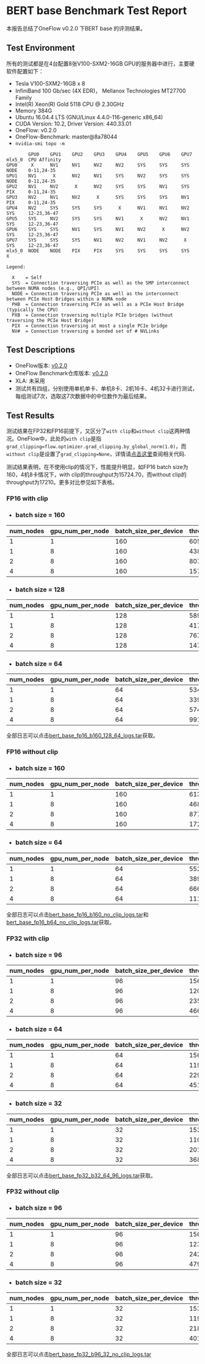 # BERT base Benchmark Test Report

本报告总结了OneFlow v0.2.0 下BERT base 的评测结果。

## Test Environment

所有的测试都是在4台配置8张V100-SXM2-16GB GPU的服务器中进行，主要硬软件配置如下：

- Tesla V100-SXM2-16GB x 8
- InfiniBand 100 Gb/sec (4X EDR)， Mellanox Technologies MT27700 Family
- Intel(R) Xeon(R) Gold 5118 CPU @ 2.30GHz
- Memory 384G
- Ubuntu 16.04.4 LTS (GNU/Linux 4.4.0-116-generic x86_64)
- CUDA Version: 10.2, Driver Version: 440.33.01
- OneFlow: v0.2.0
- OneFlow-Benchmark: master@8a78044
- `nvidia-smi topo -m`

```
        GPU0    GPU1    GPU2    GPU3    GPU4    GPU5    GPU6    GPU7    mlx5_0  CPU Affinity
GPU0     X      NV1     NV1     NV2     NV2     SYS     SYS     SYS     NODE    0-11,24-35
GPU1    NV1      X      NV2     NV1     SYS     NV2     SYS     SYS     NODE    0-11,24-35
GPU2    NV1     NV2      X      NV2     SYS     SYS     NV1     SYS     PIX     0-11,24-35
GPU3    NV2     NV1     NV2      X      SYS     SYS     SYS     NV1     PIX     0-11,24-35
GPU4    NV2     SYS     SYS     SYS      X      NV1     NV1     NV2     SYS     12-23,36-47
GPU5    SYS     NV2     SYS     SYS     NV1      X      NV2     NV1     SYS     12-23,36-47
GPU6    SYS     SYS     NV1     SYS     NV1     NV2      X      NV2     SYS     12-23,36-47
GPU7    SYS     SYS     SYS     NV1     NV2     NV1     NV2      X      SYS     12-23,36-47
mlx5_0  NODE    NODE    PIX     PIX     SYS     SYS     SYS     SYS      X

Legend:

  X    = Self
  SYS  = Connection traversing PCIe as well as the SMP interconnect between NUMA nodes (e.g., QPI/UPI)
  NODE = Connection traversing PCIe as well as the interconnect between PCIe Host Bridges within a NUMA node
  PHB  = Connection traversing PCIe as well as a PCIe Host Bridge (typically the CPU)
  PXB  = Connection traversing multiple PCIe bridges (without traversing the PCIe Host Bridge)
  PIX  = Connection traversing at most a single PCIe bridge
  NV#  = Connection traversing a bonded set of # NVLinks

```

## Test Descriptions

- OneFlow版本: [v0.2.0](https://github.com/Oneflow-Inc/oneflow/tree/v0.2.0)
- OneFlow Benchmark仓库版本: [v0.2.0](https://github.com/Oneflow-Inc/OneFlow-Benchmark/tree/v0.2.0)
- XLA: 未采用
- 测试共有四组，分别使用单机单卡、单机8卡、2机16卡、4机32卡进行测试，每组测试7次，选取这7次数据中的中位数作为最后结果。



## Test Results

测试结果在FP32和FP16前提下，又区分了`with clip`和`without clip`这两种情况。OneFlow中，此处的`with clip`是指`grad_clipping=flow.optimizer.grad_clipping.by_global_norm(1.0)`，而`without clip`是设置了`grad_clipping=None`，详情请[点击这里](https://github.com/Oneflow-Inc/OneFlow-Benchmark/blob/v0.2.0/LanguageModeling/BERT/util.py#L171)查阅相关代码.

测试结果表明，在不使用clip的情况下，性能提升明显，如FP16 batch size为160，4机8卡情况下，with clip的throughput为15724.70，而without clip的throughput为17210。更多对比参见如下表格。

### FP16 with clip

- ### batch size = 160

| num_nodes | gpu_num_per_node | batch_size_per_device | throughput | speedup |
|-----------|------------------|-----------------------|------------|---------|
| 1         | 1                | 160                   | 605.11     | 1.00    |
| 1         | 8                | 160                   | 4381.66    | 7.24    |
| 2         | 8                | 160                   | 8075.16    | 13.34   |
| 4         | 8                | 160                   | 15724.70   | 25.99   |

- ### batch size = 128

| num_nodes | gpu_num_per_node | batch_size_per_device | throughput | speedup |
|-----------|------------------|-----------------------|------------|---------|
| 1         | 1                | 128                   | 589.12     | 1.00    |
| 1         | 8                | 128                   | 4179.94    | 7.10    |
| 2         | 8                | 128                   | 7673.42    | 13.03   |
| 4         | 8                | 128                   | 14729.00   | 25.00   |

- ### batch size = 64 

| num_nodes | gpu_num_per_node | batch_size_per_device | throughput | speedup |
|-----------|------------------|-----------------------|------------|---------|
| 1         | 1                | 64                    | 534.72     | 1.00    |
| 1         | 8                | 64                    | 3399.43    | 6.36    |
| 2         | 8                | 64                    | 5745.56    | 10.75   |
| 4         | 8                | 64                    | 9911.78    | 18.54   |

全部日志可以点击[bert_base_fp16_b160_128_64_logs.tar](http://oneflow-public.oss-cn-beijing.aliyuncs.com/oneflow_test_log/oneflow_0.2/DLPerf/bert_base_fp16_b160_128_64_logs.tar)获取。

### FP16 without clip

- ### batch size = 160

| num_nodes | gpu_num_per_node | batch_size_per_device | throughput | speedup |
| --------- | ---------------- | --------------------- | ---------- | ------- |
| 1        | 1                 | 160                   | 613.93     | 1.00    |
| 1        | 8                 | 160                   | 4683.36    | 7.63    |
| 2        | 8                 | 160                   | 8777.57    | 14.30   |
| 4        | 8                 | 160                   | 17210.63   | 28.03   |

- ### batch size = 64

| num_nodes | gpu_num_per_node | batch_size_per_device | throughput | speedup |
|-----------|------------------|-----------------------|------------|---------|
| 1         | 1                | 64                    | 552.48     | 1.00    |
| 1         | 8                | 64                    | 3897.19    | 7.05    |
| 2         | 8                | 64                    | 6669.93    | 12.07   |
| 4         | 8                | 64                    | 11195.72   | 20.26   |

全部日志可以点击[bert_base_fp16_b160_no_clip_logs.tar](http://oneflow-public.oss-cn-beijing.aliyuncs.com/oneflow_test_log/oneflow_0.2/DLPerf/bert_base_fp16_b160_no_clip_logs.tar)和[bert_base_fp16_b64_no_clip_logs.tar](http://oneflow-public.oss-cn-beijing.aliyuncs.com/oneflow_test_log/oneflow_0.2/DLPerf/bert_base_fp16_b64_no_clip_logs.tar)获取。

### FP32 with clip

- ### batch size = 96

| num_nodes | gpu_num_per_node | batch_size_per_device | throughput | speedup |
|-----------|------------------|-----------------------|------------|---------|
| 1         | 1                | 96                    | 156.02     | 1.00    |
| 1         | 8                | 96                    | 1201.70    | 7.70    |
| 2         | 8                | 96                    | 2352.92    | 15.08   |
| 4         | 8                | 96                    | 4664.10    | 29.89   |

- ### batch size = 64

| num_nodes | gpu_num_per_node | batch_size_per_device | throughput | speedup |
|-----------|------------------|-----------------------|------------|---------|
| 1         | 1                | 64                    | 156.23     | 1.00    |
| 1         | 8                | 64                    | 1191.13    | 7.62    |
| 2         | 8                | 64                    | 2297.08    | 14.70   |
| 4         | 8                | 64                    | 4519.10    | 28.93   |


- ### batch size = 32

| num_nodes | gpu_num_per_node | batch_size_per_device | throughput | speedup |
|-----------|------------------|-----------------------|------------|---------|
| 1         | 1                | 32                    | 152.89     | 1.00 |
| 1         | 8                | 32                    | 1105.55    | 7.23 |
| 2         | 8                | 32                    | 2015.78    | 13.18 |
| 4         | 8                | 32                    | 3689.80    | 24.13 |

全部日志可以点击[bert_base_fp32_b32_64_96_logs.tar](http://oneflow-public.oss-cn-beijing.aliyuncs.com/oneflow_test_log/oneflow_0.2/DLPerf/bert_base_fp32_b32_64_96_logs.tar)获取。

### FP32 without clip

- ### batch size = 96

| num_nodes | gpu_num_per_node | batch_size_per_device | throughput | speedup |
| --------- | ---------------- | --------------------- | ---------- | ------- |
| 1         | 1                | 96                    | 156.25     | 1.00    |
| 1         | 8                | 96                    | 1234.65    | 7.90    |
| 2         | 8                | 96                    | 2425.97    | 15.53   |
| 4         | 8                | 96                    | 4799.64    | 30.72   |

- ### batch size = 32

| num_nodes | gpu_num_per_node | batch_size_per_device | throughput | speedup |
| --------- | ---------------- | --------------------- | ---------- | ------- |
| 1         | 1                | 32                    | 153.94     | 1.00    |
| 1         | 8                | 32                    | 1194.48    | 7.76    |
| 2         | 8                | 32                    | 2181.51    | 14.17   |
| 4         | 8                | 32                    | 4019.45    | 26.11   |

全部日志可以点击[bert_base_fp32_b96_32_no_clip_logs.tar](http://oneflow-public.oss-cn-beijing.aliyuncs.com/oneflow_test_log/oneflow_0.2/DLPerf/bert_base_fp32_b96_32_no_clip_logs.tar)
